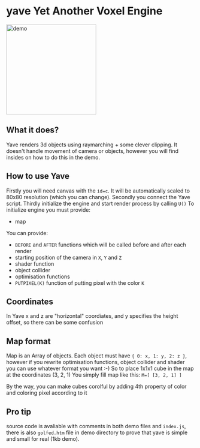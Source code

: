 # yave Yet Another Voxel Engine

<img src="https://raw.githubusercontent.com/notTGY/yave/main/animation.gif" width=240 alt="demo" />

## What it does?
Yave renders 3d objects using raymarching + some clever clipping. It doesn't handle movement of camera or objects, however you will find insides on how to do this in the demo.

## How to use Yave
Firstly you will need canvas with the `id=c`. It will be automatically scaled to 80x80 resolution (which you can change).
Secondly you connect the Yave script.
Thirdly initialize the engine and start render process by calling `U()`
To initialize engine you must provide:
- map

You can provide:
- `BEFORE` and `AFTER` functions which will be called before and after each render
- starting position of the camera in `X`, `Y` and `Z`
- shader function
- object collider
- optimisation functions
- `PUTPIXEL(K)` function of putting pixel with the color `K`

## Coordinates
In Yave x and z are "horizontal" coordiates, and y specifies the height offset, so there can be some confusion

## Map format
Map is an Array of objects.
Each object must have `{ 0: x, 1: y, 2: z }`,
however if you rewrite optimisation functions, object collider and shader you can use
whatever format you want :-)
So to place 1x1x1 cube in the map at the coordinates (3, 2, 1)
You simply fill map like this: `M=[ [3, 2, 1] ]`

By the way, you can make cubes corolful by adding 4th property of color and coloring pixel according to it

## Pro tip
source code is avaliable with comments in both demo files and `index.js`, there is also `golfed.htm` file in demo directory to prove that yave is simple and small for real (1kb demo).
